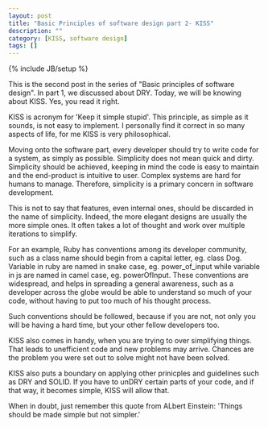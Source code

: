 ```yaml
---
layout: post
title: "Basic Principles of software design part 2- KISS"
description: ""
category: [KISS, software design]
tags: []
---
```

{% include JB/setup %}

This is the second post in the series of "Basic principles of software
design". In part 1, we discussed about DRY. Today, we will be knowing
about KISS. Yes, you read it right.

KISS is acronym for 'Keep it simple stupid'. This principle, as simple
as it sounds, is not easy to implement. I personally find it correct in
so many aspects of life, for me KISS is very philosophical.

Moving onto the software part, every developer should try to write code
for a system, as simply as possible. Simplicity does not mean quick and
dirty. Simplicity should be achieved, keeping in mind the code is easy
to maintain and the end-product is intuitive to user. Complex systems
are hard for humans to manage. Therefore, simplicity is a primary
concern in software development.

This is not to say that features, even internal ones, should be
discarded in the name of simplicity. Indeed, the more elegant designs
are usually the more simple ones. It often takes a lot of thought and
work over multiple iterations to simplify.

For an example, Ruby has conventions among its developer community, such
as a class name should begin from a capital letter, eg. class Dog.
Variable in ruby are named in snake case, eg. power_of_input while
variable in js are named in camel case, eg. powerOfInput. These
conventions are widespread, and helps in spreading a general awareness,
such as a developer across the globe would be able to understand so much
of your code, without having to put too much of his thought process.

Such conventions should be followed, because if you are not, not only
you will be having a hard time, but your other fellow developers too.

KISS also comes in handy, when you are trying to over simplifying
things. That leads to unefficient code and new problems may arrive.
Chances are the problem you were set out to solve might not have been
solved. 

KISS also puts a boundary on applying other prinicples and guidelines
such as DRY and SOLID. If you have to unDRY certain parts of your code,
and if that way, it becomes simple, KISS will allow that. 

When in doubt, just remember this quote from ALbert Einstein: 'Things
should be made simple but not simpler.'
